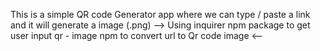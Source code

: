 This is a simple QR code Generator app where we can type / paste a link and it will generate a image (.png) 
-->
Using inquirer npm package to get user input 
qr - image npm to convert url to Qr code image
<--